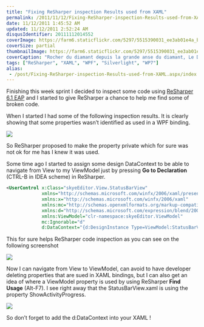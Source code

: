 ```yaml
---
title: "Fixing ReSharper inspection Results used from XAML"
permalink: /2011/11/12/Fixing-ReSharper-inspection-Results-used-from-XAML/
date: 11/12/2011 1:45:52 AM
updated: 11/12/2011 2:52:24 AM
disqusIdentifier: 20111112014552
coverImage: https://farm6.staticflickr.com/5297/5515390031_ee3ab01e4a_b.jpg
coverSize: partial
thumbnailImage: https://farm6.staticflickr.com/5297/5515390031_ee3ab01e4a_q.jpg
coverCaption: "Rocher du diamant depuis la grande anse du diamant, Le Diamant, Martinique"
tags: ["ReSharper", "XAML", "WPF", "Silverlight", "WP7"]
alias:
 - /post/Fixing-ReSharper-inspection-Results-used-from-XAML.aspx/index.html
---
```

<!--[![Rocher du diamant depuis la grande anse du diamant](http://farm6.static.flickr.com/5297/5515390031_ee3ab01e4a_m.jpg)](http://www.flickr.com/photos/laurentkempe/5515390031/ "Rocher du diamant depuis la grande anse du diamant by Laurent Kempé, on Flickr")-->
Finishing this week sprint I decided to inspect some code using [ReSharper 6.1 EAP](http://confluence.jetbrains.net/display/ReSharper/ReSharper+Early+Access+Program) and I started to give ReSharper a chance to help me find some of broken code.

When I started I had some of the following inspection results. It is clearly showing that some properties wasn’t identified as used in a WPF binding.
<!-- more -->

![](http://farm7.static.flickr.com/6096/6334117277_7e0d090b13_o.png)

So ReSharper proposed to make the property private which for sure was not ok for me has I knew it was used.

Some time ago I started to assign some design DataContext to be able to navigate from View to my ViewModel just by pressing **Go to Declaration** (CTRL-B in IDEA scheme) in ReSharper.

```xml
<UserControl x:Class="skyeEditor.View.StatusBarView"
             xmlns="http://schemas.microsoft.com/winfx/2006/xaml/presentation"
             xmlns:x="http://schemas.microsoft.com/winfx/2006/xaml"
             xmlns:mc="http://schemas.openxmlformats.org/markup-compatibility/2006"
             xmlns:d="http://schemas.microsoft.com/expression/blend/2008"
             xmlns:ViewModel="clr-namespace:skyeEditor.ViewModel"
             mc:Ignorable="d"
             d:DataContext="{d:DesignInstance Type=ViewModel:StatusBarViewModel}">
```

This for sure helps ReSharper code inspection as you can see on the following screenshot

![](http://farm7.static.flickr.com/6056/6334138827_993d3fea14_o.png)

Now I can navigate from View to ViewModel, can avoid to have developer deleting properties that are sued in XAML bindings, but I can also get an idea of where a ViewModel property is used by using ReSharper **Find Usage** (Alt-F7). I see right away that the StatusBarView.xaml is using the property ShowActivityProgress.

![](http://farm7.static.flickr.com/6230/6334152313_b13b7a1394_o.png)

So don’t forget to add the d:DataContext into your XAML !
